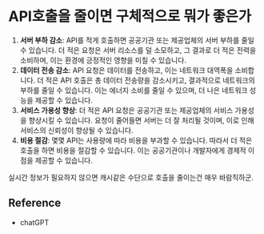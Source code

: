 # API호출을 줄이면 구체적으로 뭐가 좋은가

1. **서버 부하 감소**: API를 적게 호출하면 공공기관 또는 제공업체의 서버 부하를 줄일 수 있습니다. 더 적은 요청은 서버 리소스를 덜 소모하고, 그 결과로 더 적은 전력을 소비하며, 이는 환경에 긍정적인 영향을 미칠 수 있습니다.
2. **데이터 전송 감소**: API 요청은 데이터를 전송하고, 이는 네트워크 대역폭을 소비합니다. 더 적은 API 호출은 총 데이터 전송량을 감소시키고, 결과적으로 네트워크의 부하를 줄일 수 있습니다. 이는 에너지 소비를 줄일 수 있으며, 더 나은 네트워크 성능을 제공할 수 있습니다.
3. **서비스 가용성 향상**: 더 적은 API 요청은 공공기관 또는 제공업체의 서비스 가용성을 향상시킬 수 있습니다. 요청이 줄어들면 서버는 더 잘 처리될 것이며, 이로 인해 서비스의 신뢰성이 향상될 수 있습니다.
4. **비용 절감**: 몇몇 API는 사용량에 따라 비용을 부과할 수 있습니다. 따라서 더 적은 호출을 하면 비용을 절감할 수 있습니다. 이는 공공기관이나 개발자에게 경제적 이점을 제공할 수 있습니다.

실시간 정보가 필요하지 않으면 캐시같은 수단으로 호출을 줄이는건 매우 바람직하군.
## Reference
- chatGPT